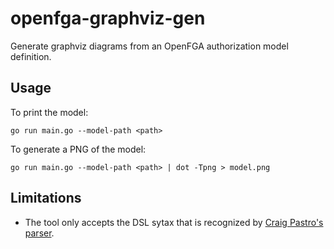 # openfga-graphviz-gen
Generate graphviz diagrams from an OpenFGA authorization model definition.

## Usage

To print the model: 

`go run main.go --model-path <path>`

To generate a PNG of the model:

`go run main.go --model-path <path> | dot -Tpng > model.png`

## Limitations
* The tool only accepts the DSL sytax that is recognized by [Craig Pastro's parser](https://github.com/craigpastro/openfga-dsl-parser).
